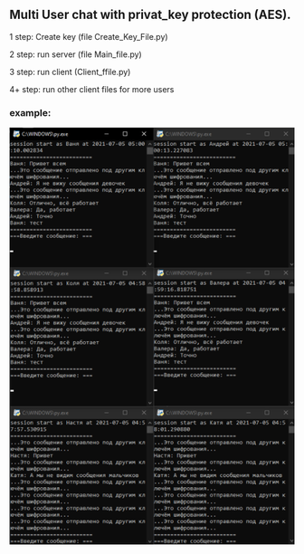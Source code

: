 ## Multi User chat with privat_key protection (AES).


1 step: Create key (file Create_Key_File.py)

2 step: run server (file Main_file.py)

3 step: run client (Client_ffile.py)

4+ step: run other client files for more users


### example:

![](img.png)
